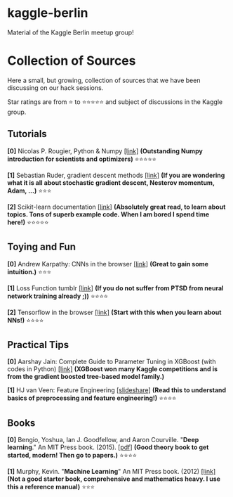 # kaggle-berlin
Material of the Kaggle Berlin meetup group!

# Collection of Sources

Here a small, but growing, collection of sources that we have been discussing on our hack sessions.

Star ratings are from :star: to :star::star::star::star::star: and subject of discussions in the Kaggle group.

## Tutorials

**[0]** Nicolas P. Rougier, Python & Numpy [[link]](http://www.labri.fr/perso/nrougier/from-python-to-numpy/) **(Outstanding Numpy introduction for scientists and optimizers)** :star::star::star::star::star:

**[1]** Sebastian Ruder, gradient descent methods [[link]](http://sebastianruder.com/optimizing-gradient-descent/) **(If you are wondering what it is all about stochastic gradient descent, Nesterov momentum, Adam, ...)** :star::star::star:

**[2]** Scikit-learn documentation [[link]](http://scikit-learn.org/stable/documentation.html) **(Absolutely great read, to learn about topics. Tons of superb example code. When I am bored I spend time here!)** :star::star::star::star::star:

## Toying and Fun


**[0]** Andrew Karpathy: CNNs in the browser [[link]](http://cs.stanford.edu/people/karpathy/convnetjs/) **(Great to gain some intuition.)** :star::star::star:

**[1]** Loss Function tumblr [[link]](https://lossfunctions.tumblr.com) **(If you do not suffer from PTSD from neural network training already ;))** :star::star::star::star:

**[2]** Tensorflow in the browser [[link]](https://playground.tensorflow.org) **(Start with this when you learn about NNs!)** :star::star::star::star:

## Practical Tips


**[0]** Aarshay Jain: Complete Guide to Parameter Tuning in XGBoost (with codes in Python) [[link]](https://www.analyticsvidhya.com/blog/2016/03/complete-guide-parameter-tuning-xgboost-with-codes-python/) **(XGBoost won many Kaggle competitions and is from the gradient boosted tree-based model family.)**

**[1]** HJ van Veen: Feature Engineering [[slideshare]](https://www.slideshare.net/HJvanVeen/feature-engineering-72376750) **(Read this to understand basics of preprocessing and feature engineering!)** :star::star::star::star:

## Books

**[0]** Bengio, Yoshua, Ian J. Goodfellow, and Aaron Courville. "**Deep learning**." An MIT Press book. (2015). [[pdf]](https://github.com/HFTrader/DeepLearningBook/raw/master/DeepLearningBook.pdf) **(Good theory book to get started, modern! Then go to papers.)** :star::star::star::star:

**[1]** Murphy, Kevin. "**Machine Learning**" An MIT Press book. (2012) [[link]](https://mitpress.mit.edu/books/machine-learning-0) **(Not a good starter book, comprehensive and mathematics heavy. I use this a reference manual)** :star::star::star:

